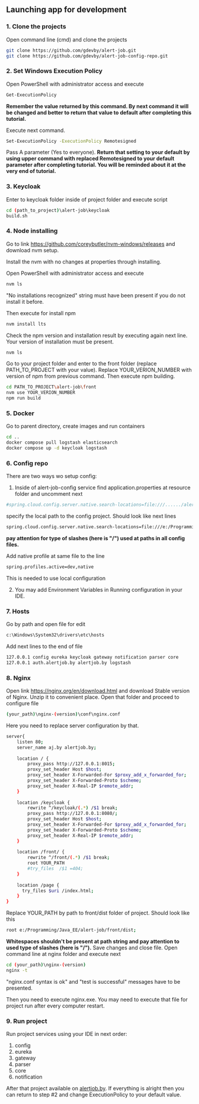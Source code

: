 ## Launching app for development

### 1. Clone the projects

Open command line (cmd) and clone the projects

```bash
git clone https://github.com/gdevby/alert-job.git
git clone https://github.com/gdevby/alert-job-config-repo.git
```

### 2. Set Windows Execution Policy

Open PowerShell with administrator access and execute
```bash
Get-ExecutionPolicy
```
<b> Remember the value returned by this command. By next command it will be changed and better to return that value to default after completing this tutorial.</b>

Execute next command.
```bash
Set-ExecutionPolicy -ExecutionPolicy Remotesigned
```
Pass A parameter (Yes to everyone). <b> Return that setting to your default by using upper command with replaced Remotesigned to your default parameter after completing tutorial. You will be reminded about it at the very end of tutorial.</b>

### 3. Keycloak

Enter to keycloak folder inside of project folder and execute script
```bash
cd (path_to_project)\alert-job\keycloak
build.sh
```
### 4. Node installing
Go to link https://github.com/coreybutler/nvm-windows/releases and download nvm setup.

Install the nvm with no changes at properties through installing.

Open PowerShell with administrator access and execute
```bash
nvm ls
```
"No installations recognized" string must have been present if you do not install it before.

Then execute for install npm
```bash
nvm install lts
```
Check the npm version and installation result by executing again next line. Your version of installation must be present.
 ```bash
nvm ls
```
Go to your project folder and enter to the front folder (replace PATH_TO_PROJECT with your value). Replace YOUR_VERION_NUMBER with version of npm from previous command. Then execute npm building.
```bash
cd PATH_TO_PROJECT\alert-job\front
nvm use YOUR_VERION_NUMBER
npm run build
```

### 5. Docker 
Go to parent directory, create images and run containers 
```bash
cd ..
docker compose pull logstash elasticsearch
docker compose up -d keycloak logstash
```

### 6. Config repo
There are two ways wo setup config:

1. Inside of alert-job-config service find application.properties at resource folder and uncomment next
```bash
#spring.cloud.config.server.native.search-locations=file:///....../alert-job-config-repo 
```
specify the local path to the config project. Should look like next lines
```bash
spring.cloud.config.server.native.search-locations=file:///e:/Programming/Java EE/alert-job-config-repo/
```
<b> pay attention for type of slashes (here is "/") used at paths in all config files. </b>

Add native profile at same file to the line
```bash
spring.profiles.active=dev,native
```
This is needed to use local configuration

2. You may add Environment Variables in Running configuration in your IDE.

### 7. Hosts

Go by path and open file for edit 
```bash
c:\Windows\System32\drivers\etc\hosts
```

Add next lines to the end of file
```bash
127.0.0.1 config eureka keycloak gateway notification parser core 
127.0.0.1 auth.alertjob.by alertjob.by logstash
```

### 8. Nginx

Open link https://nginx.org/en/download.html and download Stable version of Nginx. Unzip it to convenient place. Open that folder and proceed to configure file
```bash
(your_path)\nginx-(version)\conf\nginx.conf
```
Here you need to replace server configuration by that. 
```bash
server{
    listen 80;
    server_name aj.by alertjob.by;
    
    location / {
        proxy_pass http://127.0.0.1:8015;
        proxy_set_header Host $host;
        proxy_set_header X-Forwarded-For $proxy_add_x_forwarded_for;
        proxy_set_header X-Forwarded-Proto $scheme;
        proxy_set_header X-Real-IP $remote_addr;
    }
    
    location /keycloak {
        rewrite ^/keycloak/(.*) /$1 break;
        proxy_pass http://127.0.0.1:8080/;
        proxy_set_header Host $host;
        proxy_set_header X-Forwarded-For $proxy_add_x_forwarded_for;
        proxy_set_header X-Forwarded-Proto $scheme;
        proxy_set_header X-Real-IP $remote_addr;
    }
    
    location /front/ {
        rewrite ^/front/(.*) /$1 break;
        root YOUR_PATH
        #try_files  /$1 =404;
    }
    
    location /page {
      try_files $uri /index.html;
    }
}
```
Replace YOUR_PATH by path to front/dist folder of project. Should look like this
```bash 
root e:/Programming/Java_EE/alert-job/front/dist; 
```
<b> Whitespaces shouldn't be present at path string and pay attention to used type of slashes (here is "/").</b> Save changes and close file. Open command line at nginx folder and execute next
```bash 
cd (your_path)\nginx-(version)
nginx -t
```
"nginx.conf syntax is ok" and "test is successful" messages have to be presented.

 Then you need to execute nginx.exe. You may need to execute that file for project run after every computer restart.

### 9. Run project
Run project services using your IDE in next order: 
1. config 
2. eureka 
3. gateway 
4. parser 
5. core 
6. notification 

After that project available on [alertjob.by](http://alertjob.by/). If everything is alright then you can return to step #2 and change ExecutionPolicy to your default value.